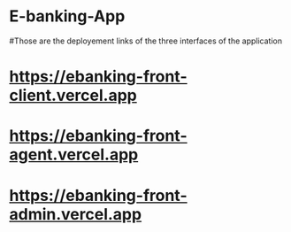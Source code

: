# E-banking-App

#Those are the deployement links of the three interfaces of the application
# https://ebanking-front-client.vercel.app
# https://ebanking-front-agent.vercel.app
# https://ebanking-front-admin.vercel.app
